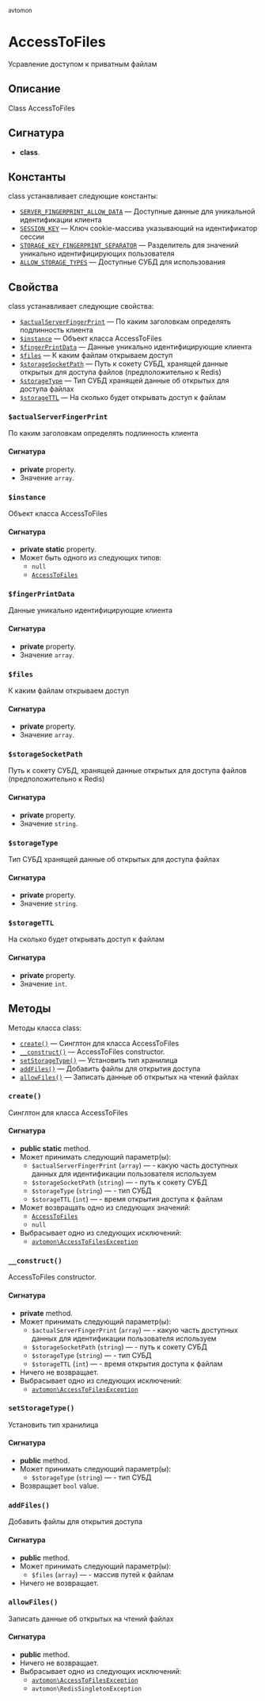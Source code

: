 <small>avtomon</small>

AccessToFiles
=============

Усравление доступом к приватным файлам

Описание
-----------

Class AccessToFiles

Сигнатура
---------

- **class**.

Константы
---------

class устанавливает следующие константы:

- [`SERVER_FINGERPRINT_ALLOW_DATA`](#SERVER_FINGERPRINT_ALLOW_DATA) &mdash; Доступные данные для уникальной идентификации клиента
- [`SESSION_KEY`](#SESSION_KEY) &mdash; Ключ cookie-массива указывающий на идентификатор сессии
- [`STORAGE_KEY_FINGERPRINT_SEPARATOR`](#STORAGE_KEY_FINGERPRINT_SEPARATOR) &mdash; Разделитель для значений уникально идентифицирующих пользователя
- [`ALLOW_STORAGE_TYPES`](#ALLOW_STORAGE_TYPES) &mdash; Доступные СУБД для использования

Свойства
----------

class устанавливает следующие свойства:

- [`$actualServerFingerPrint`](#$actualServerFingerPrint) &mdash; По каким заголовкам определять подлинность клиента
- [`$instance`](#$instance) &mdash; Объект класса AccessToFiles
- [`$fingerPrintData`](#$fingerPrintData) &mdash; Данные уникально идентифицирующие клиента
- [`$files`](#$files) &mdash; К каким файлам открываем доступ
- [`$storageSocketPath`](#$storageSocketPath) &mdash; Путь к сокету СУБД, хранящей данные открытых для доступа файлов (предположительно к Redis)
- [`$storageType`](#$storageType) &mdash; Тип СУБД хранящей данные об открытых для доступа файлах
- [`$storageTTL`](#$storageTTL) &mdash; На сколько будет открывать доступ к файлам

### `$actualServerFingerPrint` <a name="actualServerFingerPrint"></a>

По каким заголовкам определять подлинность клиента

#### Сигнатура

- **private** property.
- Значение `array`.

### `$instance` <a name="instance"></a>

Объект класса AccessToFiles

#### Сигнатура

- **private static** property.
- Может быть одного из следующих типов:
    - `null`
    - [`AccessToFiles`](../avtomon/AccessToFiles.md)

### `$fingerPrintData` <a name="fingerPrintData"></a>

Данные уникально идентифицирующие клиента

#### Сигнатура

- **private** property.
- Значение `array`.

### `$files` <a name="files"></a>

К каким файлам открываем доступ

#### Сигнатура

- **private** property.
- Значение `array`.

### `$storageSocketPath` <a name="storageSocketPath"></a>

Путь к сокету СУБД, хранящей данные открытых для доступа файлов (предположительно к Redis)

#### Сигнатура

- **private** property.
- Значение `string`.

### `$storageType` <a name="storageType"></a>

Тип СУБД хранящей данные об открытых для доступа файлах

#### Сигнатура

- **private** property.
- Значение `string`.

### `$storageTTL` <a name="storageTTL"></a>

На сколько будет открывать доступ к файлам

#### Сигнатура

- **private** property.
- Значение `int`.

Методы
-------

Методы класса class:

- [`create()`](#create) &mdash; Синглтон для класса AccessToFiles
- [`__construct()`](#__construct) &mdash; AccessToFiles constructor.
- [`setStorageType()`](#setStorageType) &mdash; Установить тип хранилица
- [`addFiles()`](#addFiles) &mdash; Добавить файлы для открытия доступа
- [`allowFiles()`](#allowFiles) &mdash; Записать данные об открытых на чтений файлах

### `create()` <a name="create"></a>

Синглтон для класса AccessToFiles

#### Сигнатура

- **public static** method.
- Может принимать следующий параметр(ы):
    - `$actualServerFingerPrint` (`array`) &mdash; - какую часть доступных данных для идентификации пользователя используем
    - `$storageSocketPath` (`string`) &mdash; - путь к сокету СУБД
    - `$storageType` (`string`) &mdash; - тип СУБД
    - `$storageTTL` (`int`) &mdash; - время открытия доступа к файлам
- Может возвращать одно из следующих значений:
    - [`AccessToFiles`](../avtomon/AccessToFiles.md)
    - `null`
- Выбрасывает одно из следующих исключений:
    - [`avtomon\AccessToFilesException`](../avtomon/AccessToFilesException.md)

### `__construct()` <a name="__construct"></a>

AccessToFiles constructor.

#### Сигнатура

- **private** method.
- Может принимать следующий параметр(ы):
    - `$actualServerFingerPrint` (`array`) &mdash; - какую часть доступных данных для идентификации пользователя используем
    - `$storageSocketPath` (`string`) &mdash; - путь к сокету СУБД
    - `$storageType` (`string`) &mdash; - тип СУБД
    - `$storageTTL` (`int`) &mdash; - время открытия доступа к файлам
- Ничего не возвращает.
- Выбрасывает одно из следующих исключений:
    - [`avtomon\AccessToFilesException`](../avtomon/AccessToFilesException.md)

### `setStorageType()` <a name="setStorageType"></a>

Установить тип хранилица

#### Сигнатура

- **public** method.
- Может принимать следующий параметр(ы):
    - `$storageType` (`string`) &mdash; - тип СУБД
- Возвращает `bool` value.

### `addFiles()` <a name="addFiles"></a>

Добавить файлы для открытия доступа

#### Сигнатура

- **public** method.
- Может принимать следующий параметр(ы):
    - `$files` (`array`) &mdash; - массив путей к файлам
- Ничего не возвращает.

### `allowFiles()` <a name="allowFiles"></a>

Записать данные об открытых на чтений файлах

#### Сигнатура

- **public** method.
- Ничего не возвращает.
- Выбрасывает одно из следующих исключений:
    - [`avtomon\AccessToFilesException`](../avtomon/AccessToFilesException.md)
    - `avtomon\RedisSingletonException`

